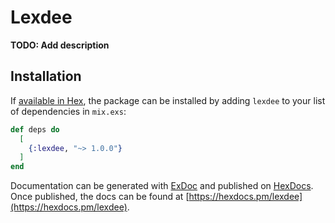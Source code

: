 # Lexdee

**TODO: Add description**

## Installation

If [available in Hex](https://hex.pm/docs/publish), the package can be installed
by adding `lexdee` to your list of dependencies in `mix.exs`:

```elixir
def deps do
  [
    {:lexdee, "~> 1.0.0"}
  ]
end
```

Documentation can be generated with [ExDoc](https://github.com/elixir-lang/ex_doc)
and published on [HexDocs](https://hexdocs.pm). Once published, the docs can
be found at [https://hexdocs.pm/lexdee](https://hexdocs.pm/lexdee).

